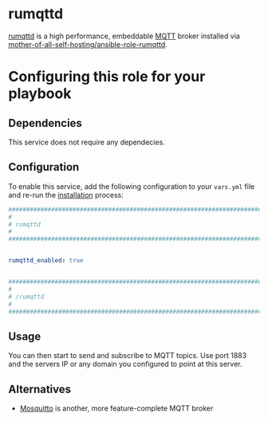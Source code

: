 <!--
SPDX-FileCopyrightText: 2023 Julian-Samuel Gebühr

SPDX-License-Identifier: AGPL-3.0-or-later
-->

# rumqttd

[rumqttd](https://github.com/bytebeamio/rumqtt) is a high performance, embeddable [MQTT](https://en.wikipedia.org/wiki/MQTT) broker installed via [mother-of-all-self-hosting/ansible-role-rumqttd](https://github.com/mother-of-all-self-hosting/ansible-role-rumqttd).


# Configuring this role for your playbook

## Dependencies

This service does not require any dependecies.

## Configuration

To enable this service, add the following configuration to your `vars.yml` file and re-run the [installation](../installing.md) process:

```yaml
########################################################################
#                                                                      #
# rumqttd                                                              #
#                                                                      #
########################################################################


rumqttd_enabled: true


########################################################################
#                                                                      #
# /rumqttd                                                             #
#                                                                      #
########################################################################
```


## Usage

You can then start to send and subscribe to MQTT topics. Use port 1883 and the servers IP or any domain you configured to point at this server.

## Alternatives

* [Mosquitto](mosquitto.md) is another, more feature-complete MQTT broker
